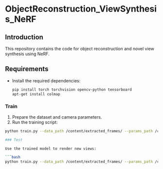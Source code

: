 # ObjectReconstruction_ViewSynthesis_NeRF

## Introduction
This repository contains the code for object reconstruction and novel view synthesis using NeRF.

## Requirements
- Install the required dependencies:
  ```bash
  pip install torch torchvision opencv-python tensorboard
  apt-get install colmap

### Train

1. Prepare the dataset and camera parameters.
2. Run the training script:

```bash
python train.py --data_path /content/extracted_frames/ --params_path /content/sparse/0/

### Test

Use the trained model to render new views:

```bash
python train.py --data_path /content/extracted_frames/ --params_path /content/sparse/0/

